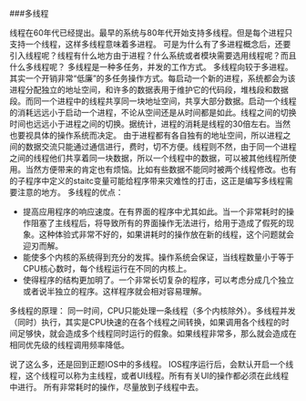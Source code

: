 
###多线程

线程在60年代已经提出。最早的系统与80年代开始支持多线程。但是每个进程只支持一个线程，这样多线程意味着多进程。
可是为什么有了多进程概念后，还要引入线程呢？线程有什么地方由于进程？什么系统或者模块需要选用线程呢？而且什么多线程呢？
多线程是一种多任务，并发的工作方式。
多线程向较于多进程。其实一个开销非常“低廉”的多任务操作方式。每启动一个新的进程，系统都会为该进程分配独立的地址空间，和许多的数据表用于维护它的代码段，堆栈段和数据段。而同一个进程中的线程共享同一块地址空间，共享大部分数据。启动一个线程的消耗远远小于启动一个进程，不论从空间还是从时间都是如此。线程之间的切换时间也远远小于进程之间的切换。据统计，进程的消耗是线程的30倍左右。当然也要视具体的操作系统而决定。
由于进程都有各自独有的地址空间，所以进程之间的数据交流只能通过通信进行，费时，切不方便。线程则不然，由于同一个进程之间的线程他们共享着同一块数据，所以一个线程中的数据，可以被其他线程所使用。当然方便带来的肯定也有烦恼。比如有些数据不能同时被两个线程修改。也有的子程序中定义的staitc变量可能给程序带来灾难性的打击，这正是编写多线程需要注意的地方。 
多线程的优点：

* 提高应用程序的响应速度。在有界面的程序中尤其如此。当一个非常耗时的操作阻塞了主线程后，将导致所有的界面操作无法进行，给用于造成了假死的现象。这种体验式非常不好的，如果讲耗时的操作放在新的线程，这个问题就会迎刃而解。
* 能使多个内核的系统得到充分的发挥。操作系统会保证，当线程数量小于等于CPU核心数时，每个线程运行在不同的内核上。
* 使得程序的结构更加明了。一个非常长切复杂的程序，可以考虑分成几个独立或者说半独立的程序。这样程序就会相对容易理解。

多线程的原理：
同一时间，CPU只能处理一条线程（多个内核除外）。多线程并发（同时）执行，其实是CPU快速的在各个线程之间转换，如果调用各个线程的时间足够快，就会造成多个线程同时运行的假象。如果线程非常多，那么就会造成在相同优先级的线程调用频率降低。

说了这么多，还是回到正题IOS中的多线程。
IOS程序运行后，会默认开启一个线程，这个线程可以称为主线程，或者UI线程。所有有关UI的操作都必须在此线程中进行。
所有非常耗时的操作，尽量放到子线程中去。



